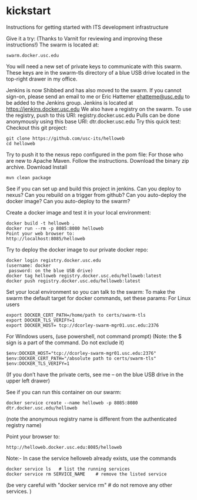 # kickstart
Instructions for getting started with ITS development infrastructure

Give it a try: (Thanks to Varnit for reviewing and improving these instructions!)
The swarm is located at:
````
swarm.docker.usc.edu
````
You will need a new set of private keys to communicate with this swarm. These keys are in the swarm-tls directory of a blue USB drive located in the top-right drawer in my office.

Jenkins is now Shibbed and has also moved to the swarm. If you cannot sign-on, please send an email to me or Eric Hattemer ehatteme@usc.edu to be added to the Jenkins group. Jenkins is located at https://jenkins.docker.usc.edu
We also have a registry on the swarm.
To use the registry, push to this URI: registry.docker.usc.edu
Pulls can be done anonymously using this base URI: dtr.docker.usc.edu
Try this quick test:
Checkout this git project:

````
git clone https://github.com/usc-its/helloweb
cd helloweb
````

Try to push it to the nexus repo configured in the pom file:
For those who are new to Apache Maven. Follow the instructions. Download the binary zip archive. Download Install
````
mvn clean package
````

See if you can set up and build this project in jenkins. Can you deploy to nexus? Can you rebuild on a trigger from github? Can you auto-deploy the docker image? Can you auto-deploy to the swarm?
 
Create a docker image and test it in your local environment:
````
docker build -t helloweb .
docker run --rm -p 8085:8080 helloweb
Point your web browser to:
http://localhost:8085/helloweb
````

Try to deploy the docker image to our private docker repo:
````
docker login registry.docker.usc.edu
(username: docker 
 password: on the blue USB drive)
docker tag helloweb registry.docker.usc.edu/helloweb:latest
docker push registry.docker.usc.edu/helloweb:latest
````
 
Set your local environment so you can talk to the swarm:
To make the swarm the default target for docker commands, set these params:
For Linux users
````
export DOCKER_CERT_PATH=/home/path to certs/swarm-tls
export DOCKER_TLS_VERIFY=1
export DOCKER_HOST= tcp://dcorley-swarm-mgr01.usc.edu:2376
````

For Windows users, (use powershell, not command prompt)
(Note: the $ sign is a part of the command. Do not exclude it)
````
$env:DOCKER_HOST="tcp://dcorley-swarm-mgr01.usc.edu:2376"
$env:DOCKER_CERT_PATH="/absolute path to certs/swarm-tls"
$env:DOCKER_TLS_VERIFY=1
````

(If you don’t have the private certs, see me – on the blue USB drive in the upper left drawer)
 
See if you can run this container on our swarm:
````
docker service create --name helloweb -p 8085:8080 dtr.docker.usc.edu/helloweb
````
(note the anonymous registry name is different from the authenticated registry name)                                  
 
Point your browser to:
````
http://helloweb.docker.usc.edu:8085/helloweb
````

Note:- In case the service helloweb already exists, use the commands 
````
docker service ls   # list the running services
docker service rm SERVICE_NAME    # remove the listed service
````
(be very careful with "docker service rm" # do not remove any other services. ) 
